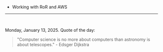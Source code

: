 - Working with RoR and AWS

---

<br>

<!-- quote_marker -->
Monday, January 13, 2025. Quote of the day:

> "Computer science is no more about computers than astronomy is about telescopes." - Edsger Dijkstra
